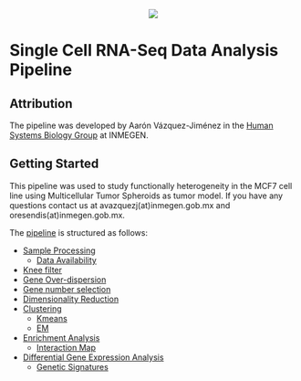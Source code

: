 <p align="center">
  <img src="https://user-images.githubusercontent.com/60892768/74993425-88d39900-5410-11ea-8643-b701551d0472.png">
</p>

# Single Cell RNA-Seq Data Analysis Pipeline

## Attribution

The pipeline was developed by Aarón Vázquez-Jiménez in the [Human Systems Biology Group](https://resendislab.github.io/) at INMEGEN.

## Getting Started

This pipeline was used to study functionally heterogeneity in the MCF7 cell line using Multicellular Tumor Spheroids as tumor model. If you have any questions contact us at avazquezj(at)inmegen.gob.mx and oresendis(at)inmegen.gob.mx.

The [pipeline](Pipeline/pipeline.md) is structured as follows:

* [Sample Processing](Pipeline/pipeline.md#samples-processing)
  - [Data Availability](Pipeline/pipeline.md#samples-data-availability)
* [Knee filter](Pipeline/pipeline.md#knee-filter)
* [Gene Over-dispersion](Pipeline/pipeline.md#gene-over-dispersion)
* [Gene number selection](Pipeline/pipeline.md#gene-number-selection)
* [Dimensionality Reduction](Pipeline/pipeline.md#Dimensionality-Reduction)
* [Clustering](Pipeline/pipeline.md#Clustering)
  - [Kmeans](Pipeline/pipeline.md#kmeans)
  - [EM](pipeline.md#expectation-maximization-algorithm)
* [Enrichment Analysis](Pipeline/pipeline.md#Enrichment-Analysis)
  - [Interaction Map](Pipeline/pipeline.md#Interaction-Map)
* [Differential Gene Expression Analysis](Pipeline/pipeline.md#Differential-Gene-Expression-Analysis)
  - [Genetic Signatures](Pipeline/pipeline.md#Genetic-signatures)



